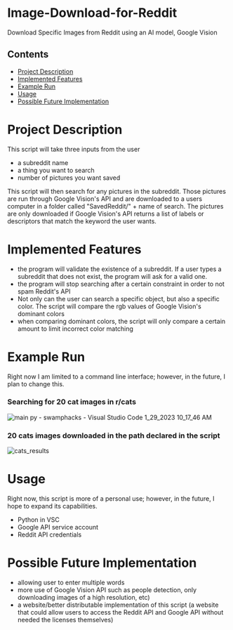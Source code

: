 # Image-Download-for-Reddit
Download Specific Images from Reddit using an AI model, Google Vision 
## Contents
- [Project Description](#project-description)
- [Implemented Features](#implemented-features)
- [Example Run](#example-run)
- [Usage](#usage)
- [Possible Future Implementation](#possible-future-implementation)

# Project Description
This script will take three inputs from the user
- a subreddit name
- a thing you want to search 
- number of pictures you want saved

This script will then search for any pictures in the subreddit.
Those pictures are run through Google Vision's API and are downloaded to a users computer in a folder called "SavedReddit/" + name of search.
The pictures are only downloaded if Google Vision's API returns a list of labels or descriptors that match the keyword the user wants.

# Implemented Features
- the program will validate the existence of a subreddit. If a user types a subreddit that does not exist, the program will ask for a valid one.
- the program will stop searching after a certain constraint in order to not spam Reddit's API
- Not only can the user can search a specific object, but also a specific color. The script will compare the rgb values of Google Vision's dominant colors
- when comparing dominant colors, the script will only compare a certain amount to limit incorrect color matching

# Example Run
Right now I am limited to a command line interface; however, in the future, I plan to change this.
### Searching for 20 cat images in r/cats
![main py - swamphacks - Visual Studio Code 1_29_2023 10_17_46 AM](https://user-images.githubusercontent.com/64299012/215336972-7e992344-c52f-433f-8bb9-f64cb145a351.png)


### 20 cats images downloaded in the path declared in the script
![cats_results](https://user-images.githubusercontent.com/64299012/215337132-99454465-fdae-4c60-bb82-a4c2abeb2889.png)


# Usage
Right now, this script is more of a personal use; however, in the future, I hope to expand its capabilities.
- Python in VSC
- Google API service account 
- Reddit API credentials


# Possible Future Implementation
- allowing user to enter multiple words
- more use of Google Vision API such as people detection, only downloading images of a high resolution, etc)
- a website/better distributable implementation of this script (a website that could allow users to access the Reddit API and Google API without needed the licenses themselves)
